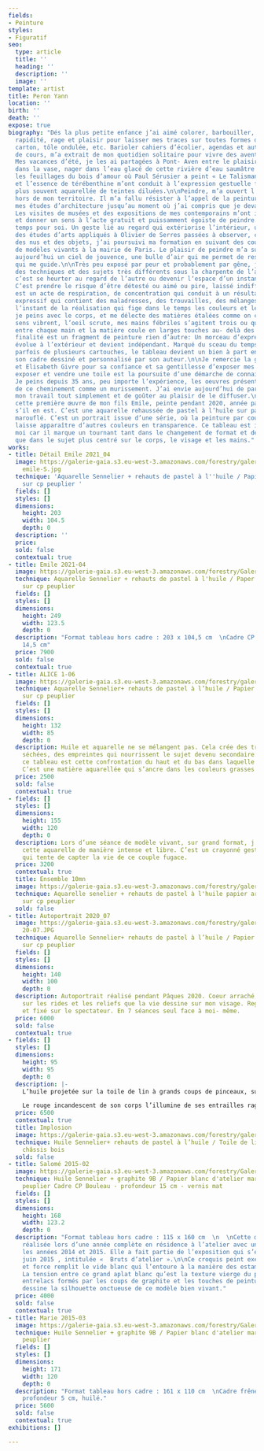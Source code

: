 ```yaml
---
fields:
- Peinture
styles:
- Figuratif
seo:
  type: article
  title: ''
  heading: ''
  description: ''
  image: ''
template: artist
title: Peron Yann
location: ''
birth: ''
death: ''
expose: true
biography: "Dés la plus petite enfance j’ai aimé colorer, barbouiller, créer avec
  rapidité, rage et plaisir pour laisser mes traces sur toutes formes de papier, bois,
  carton, tôle ondulée, etc. Barioler cahiers d’écolier, agendas et autres supports
  de cours, m’a extrait de mon quotidien solitaire pour vivre des aventures oniriques.
  Mes vacances d’été, je les ai partagées à Pont- Aven entre le plaisir de m’enliser
  dans la vase, nager dans l’eau glacé de cette rivière d’eau saumâtre et observer
  les feuillages du bois d’amour où Paul Sérusier a peint « Le Talisman ».\n\n\tL’eau
  et l’essence de térébenthine m’ont conduit à l’expression gestuelle figurative le
  plus souvent aquarellée de teintes diluées.\n\nPeindre, m’a ouvert l’esprit et pousser
  hors de mon territoire. Il m’a fallu résister à l’appel de la peinture pour poursuivre
  mes études d’architecture jusqu’au moment où j’ai compris que je devais vivre avec.
  Les visites de musées et des expositions de mes contemporains m’ont influencées
  et donner un sens à l’acte gratuit et puissamment égoïste de peindre.\n\nC’est un
  temps pour soi. Un geste lié au regard qui extériorise l’intérieur, une étape spirituelle.\n\nAprès
  des études d’arts appliqués à Olivier de Serres passées à observer, créer et dessiner
  des nus et des objets, j’ai poursuivi ma formation en suivant des cours de peinture
  de modèles vivants à la mairie de Paris. Le plaisir de peindre m’a submergé et reste
  aujourd’hui un ciel de jouvence, une bulle d’air qui me permet de respirer l’âme
  qui me guide.\n\nTrès peu exposé par peur et probablement par gêne, j’ai expérimenté
  des techniques et des sujets très différents sous la charpente de l’atelier. S’exposer,
  c’est se heurter au regard de l’autre ou devenir l‘espace d’un instant son recueil.
  C’est prendre le risque d’être détesté ou aimé ou pire, laissé indifférent. Peindre
  est un acte de respiration, de concentration qui conduit à un résultat graphique
  expressif qui contient des maladresses, des trouvailles, des mélanges, des repentirs,
  l’instant de la réalisation qui fige dans le temps les couleurs et le sujet. Figuratif,
  je peins avec le corps, et me délecte des matières étalées comme on cuisine. Mes
  sens vibrent, l’oeil scrute, mes mains fébriles s’agitent trois ou quatre pinceaux
  entre chaque main et la matière coule en larges touches au- delà des contours. La
  finalité est un fragment de peinture rien d’autre: Un morceau d’expression qui désormais
  évolue à l’extérieur et devient indépendant. Marqué du sceau du temps de sa création
  parfois de plusieurs cartouches, le tableau devient un bien à part entière dans
  son cadre dessiné et personnalisé par son auteur.\n\nJe remercie la galerie Gaia
  et Elisabeth Givre pour sa confiance et sa gentillesse d’exposer mes oeuvres. Peindre,
  exposer et vendre une toile est la poursuite d’une démarche de connaissance de soi.
  Je peins depuis 35 ans, peu importe l’expérience, les oeuvres présentées sont issues
  de ce cheminement comme un murissement. J’ai envie aujourd’hui de partager, de montrer
  mon travail tout simplement et de goûter au plaisir de le diffuser.\n\nAlors, j’expose
  cette première œuvre de mon fils Emile, peinte pendant 2020, année particulière
  s’il en est. C’est une aquarelle rehaussée de pastel à l’huile sur papier arche
  marouflé. C’est un portrait issue d’une série, où la peinture par couches successives
  laisse apparaître d’autres couleurs en transparence. Ce tableau est important pour
  moi car il marque un tournant tant dans le changement de format et de technique
  que dans le sujet plus centré sur le corps, le visage et les mains."
works:
- title: Détail Emile 2021_04
  image: https://galerie-gaia.s3.eu-west-3.amazonaws.com/forestry/galerie-gaia-yann-peron-détail
    emile-S.jpg
  technique: 'Aquarelle Sennelier + rehauts de pastel à l''huile / Papier arche marouflé
    sur cp peuplier '
  fields: []
  styles: []
  dimensions:
    height: 203
    width: 104.5
    depth: 0
  description: ''
  price: 
  sold: false
  contextual: true
- title: Emile 2021-04
  image: https://galerie-gaia.s3.eu-west-3.amazonaws.com/forestry/Galerie Gaïa- 01-2.jpg
  technique: Aquarelle Sennelier + rehauts de pastel à l'huile / Paper arche marouflé
    sur cp peuplier
  fields: []
  styles: []
  dimensions:
    height: 249
    width: 123.5
    depth: 0
  description: "Format tableau hors cadre : 203 x 104,5 cm  \nCadre CP Bouleau - profondeur
    14,5 cm"
  price: 7900
  sold: false
  contextual: true
- title: ALICE 1-06
  image: https://galerie-gaia.s3.eu-west-3.amazonaws.com/forestry/galerie-gaia-yann-peron-alice1-06.JPG
  technique: Aquarelle Sennelier+ rehauts de pastel à l’huile / Papier arche marouflé
    sur cp peuplier
  fields: []
  styles: []
  dimensions:
    height: 132
    width: 85
    depth: 0
  description: Huile et aquarelle ne se mélangent pas. Cela crée des traces de gouttes
    séchées, des empreintes qui nourrissent le sujet devenu secondaire. La force de
    ce tableau est cette confrontation du haut et du bas dans laquelle Alice se dissous.
    C’est une matière aquarellée qui s’ancre dans les couleurs grasses et huileuses.
  price: 2500
  sold: false
  contextual: true
- fields: []
  styles: []
  dimensions:
    height: 155
    width: 120
    depth: 0
  description: Lors d’une séance de modèle vivant, sur grand format, j’ai exécuté
    cette aquarelle de manière intense et libre. C’est un crayonné gestuel, aquarellé
    qui tente de capter la vie de ce couple fugace.
  price: 3200
  contextual: true
  title: Ensemble 10mn
  image: https://galerie-gaia.s3.eu-west-3.amazonaws.com/forestry/galerie-gaia-yann-peron-ensemble-155X120.jpeg
  technique: Aquarelle senelier + rehauts de pastel à l'huile papier arche marouflé
    sur cp peuplier
  sold: false
- title: Autoportrait 2020_07
  image: https://galerie-gaia.s3.eu-west-3.amazonaws.com/forestry/galerie-gaia-yann-peron-autoportrait
    20-07.JPG
  technique: Aquarelle Sennelier+ rehauts de pastel à l’huile / Papier arche marouflé
    sur cp peuplier
  fields: []
  styles: []
  dimensions:
    height: 140
    width: 100
    depth: 0
  description: Autoportrait réalisé pendant Pâques 2020. Coeur arraché, lumière figée
    sur les rides et les reliefs que la vie dessine sur mon visage. Regard concentré
    et fixé sur le spectateur. En 7 séances seul face à moi- même.
  price: 6000
  sold: false
  contextual: true
- fields: []
  styles: []
  dimensions:
    height: 95
    width: 95
    depth: 0
  description: |-
    L’huile projetée sur la toile de lin à grands coups de pinceaux, superposée à un contour de graphite tantôt effacé, tantôt essuyé, confèrent au sujet pourtant statique un mouvement d’introspection ou d’implosion. On a l’impression que l’homme tombe à l’intérieur de lui- même au passage de l’an 2000, année de réalisation de cette peinture d’après modèle vivant.

    Le rouge incandescent de son corps l’illumine de ses entrailles rageuses et résignées. Acceptation, souffrance et force de vivre.
  price: 6500
  contextual: true
  title: Implosion
  image: https://galerie-gaia.s3.eu-west-3.amazonaws.com/forestry/galerie-gaia-yann-peron-implosion.JPG
  technique: Huile Sennelier+ rehauts de pastel à l’huile / Toile de lin tendue sur
    châssis bois
  sold: false
- title: Salomé 2015-02
  image: https://galerie-gaia.s3.eu-west-3.amazonaws.com/forestry/Galerie Gaïa- 01.jpg
  technique: Huile Sennelier + graphite 9B / Papier blanc d'atelier marouflé sur cp
    peuplier Cadre CP Bouleau - profondeur 15 cm - vernis mat
  fields: []
  styles: []
  dimensions:
    height: 168
    width: 123.2
    depth: 0
  description: "Format tableau hors cadre : 115 x 160 cm  \n  \nCette œuvre a été
    réalisée lors d’une année complète en résidence à l’atelier avec un modèle durant
    les années 2014 et 2015. Elle a fait partie de l’exposition qui s’est tenue en
    juin 2015 , intitulée «  Bruts d’atelier ».\n\nCe croquis peint exécuté avec célérité
    et force remplit le vide blanc qui l’entoure à la manière des estampes japonaises.
    La tension entre ce grand aplat blanc qu’est la texture vierge du papier et les
    entrelacs formés par les coups de graphite et les touches de peinture nerveuses
    dessine la silhouette onctueuse de ce modèle bien vivant."
  price: 4000
  sold: false
  contextual: true
- title: Marie 2015-03
  image: https://galerie-gaia.s3.eu-west-3.amazonaws.com/forestry/Galerie Gaïa- 02.jpg
  technique: Huile Sennelier + graphite 9B / Papier blanc d'atelier marouflé sur cp
    peuplier
  fields: []
  styles: []
  dimensions:
    height: 171
    width: 120
    depth: 0
  description: "Format tableau hors cadre : 161 x 110 cm  \nCadre frêne thermo-chauffé
    profondeur 5 cm, huilé."
  price: 5600
  sold: false
  contextual: true
exhibitions: []

---
```


